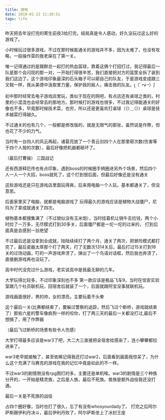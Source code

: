 ```yaml
---
title: 游戏
date: 2019-01-22 11:20:51
tags: life
---
```


昨天把去年没打完的寄生前夜3给打完，结局真是令人感动，好久没玩过这么好的游戏了。

小时候玩过很多游戏，不过在那时候能通关的游戏并不多，因为太难了，也没有攻略，一般操作菜的我老屎在了第一关。

唯一记得通过的是跟群总一起打的热血篮球，靠着这俩个打招打过，我记得最后一队是那个会闪现的那一对，一开始打得很辛苦，我们直接把对方的篮筐全拆了装到我们这边了。这个游戏印象最深的石头箱子可以砸自己的队友，于是游戏变成跟三叉戟一样，我从美德中汲取里力量，保护我的敌人，痛击我的队友。ʅ（´◔౪◔）ʃ

初中那时经常去电子游戏店里玩，类似于现在的网吧，有点店还有桌球之类的，村里的小混混也会经常去的那地方。那时候打的游戏也很多，不过我记得能通关的好像也不多，毕竟那时候技术菜，也穷，所以还是更喜欢打桌球（⊙＿⊙）桌球是技术越菜打得越久。

不过通关的也有几个，一般都是修改版的，就是无限气的那张，虽然说是作弊，但也花了不少的力气。

当时有一台四人的风云再起，诸葛亮放了一个青云剑四个人在那里砸次数(伤害等于四个人按的次数），最后好像把机器都砸坏了。

（最后打曹操）
三国战记

还有西游释厄传也有点印象，遇到boss的时候圈手柄圈进另外个场景，然后四个人一人一个大招，boss就死了，这个打到很后面，但最后好像还是没有通关


这些游戏还是只在游戏店里面玩得爽，后来用电脑一个人玩，基本都通关了，但没意思。

后面家里买了电脑，就都是电脑游戏了
玩得最久的游戏应该是植物大战僵尸，尼玛为了拿成就通关了四次。

植物基本都搜集满了（不过貌似没有玉米炮），当时挂着机让锅牛去捡钱，两个小时捡了一万多，无尽模式打到30多关，后面僵尸都是一坨一坨的过来的，
打到后面真是会感到一丝绝望




不过最后还是没拿到全成就，陆陆续续打了两个月，通关了两次，把冒险模式都打完了，最后瓷器太厚那个打了两天，打了无数次1314关后，最后打过15关打到16关的过场动画，叮的一声游戏奔溃了，弹出了一个鸟语对话框，然后我也奔溃了，直接删游戏再也没玩了。

高中时代没完过什么游戏，老实说高中是我最无聊的几年。

大学玩得比较多，不过印象深刻也不多
第一款应该是极品飞车9，当时在信安实验室跟几个社员联机玩，回宿舍后就装了一个，后面就跟阿宝没事就联机玩。

游戏画面很好，男的帅，女的漂亮，主要玩着不头晕



这个最后一关(比赛都结束了，要躲过警察的追踪，然后飞过个断桥，游戏就结束了）那些六星的警车像疯狗一样的咬你，打了两三天的最后一关都没打过,最后不想搞了，用了作弊器




（最后飞过断桥的场景有些令人伤感）

大学打得最多应该是war3了吧，大二大三直接把全宿舍给感染了，连小攀攀都拉进来了。

war3老早就接触了，甚至依稀记得我还打过war2，后面看到画面我惊呆了，为什么这个充满了马赛克的游戏在我的记忆中竟是如此的不一样。

不过war3的剧情倒没有rpg图打的多，主要还是单机唉。war3的剧情是三个种族分开的，一开始是精灵族，之后是人族，最后不死族。兽族是额外战役我还没打通。



最后一关是不死族的战役



占四个圈好像，当时也打了很久，忘了有没有whosyourdady了。
打完之后阿尔萨斯跟伊利丹决斗，最后伊利丹败了，阿尔萨斯坐上了冰封王座